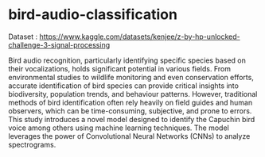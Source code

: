 # bird-audio-classification

Dataset : https://www.kaggle.com/datasets/kenjee/z-by-hp-unlocked-challenge-3-signal-processing

Bird audio recognition, particularly identifying specific species based on their vocalizations, holds significant potential in various fields. From environmental studies to wildlife monitoring and even conservation efforts, accurate identification of bird species can provide critical insights into biodiversity, population trends, and behaviour patterns. However, traditional methods of bird identification often rely heavily on field guides and human observers, which can be time-consuming, subjective, and prone to errors. This study introduces a novel model designed to identify the Capuchin bird voice among others using machine learning techniques. The model leverages the power of Convolutional Neural Networks (CNNs) to analyze spectrograms. 
